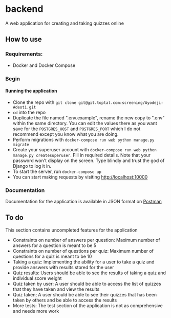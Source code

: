 # backend
A web application for creating and taking quizzes online
## How to use
### Requirements:
- Docker and Docker Compose


### Begin
#### Running the application
- Clone the repo with `git clone git@git.toptal.com:screening/Ayodeji-Adeoti.git`
- `cd` into the repo
- Duplicate the file named ".env.example", rename the new copy to ".env" within the same directory. You can edit the values there as you want save for the `POSTGRES_HOST` and `POSTGRES_PORT` which I do not recommend except you know what you are doing.
- Perform migrations with `docker-compose run web python manage.py migrate`
- Create your superuser account with `docker-compose run web python manage.py createsuperuser`. Fill in required details. Note that your password won't display on the screen. Type blindly and trust the god of Django to log it in.
- To start the server, run `docker-compose up`
- You can start making requests by visiting [http://localhost:10000](http://localhost:10000)

### Documentation
Documentation for the application is available in JSON format on [Postman](https://www.getpostman.com/collections/39791e227bb260b4dcfd)

## To do
This section contains uncompleted features for the application
- Constraints on number of answers per question: Maximum number of answers for a question is meant to be 5
- Constraints on number of questions per quiz: Maximum number of questions for a quiz is meant to be 10
- Taking a quiz: Implementing the ability for a user to take a quiz and provide answers with results stored for the user
- Quiz results: Users should be able to see the results of taking a quiz and individual score weight
- Quiz taken by user: A user should be able to access the list of quizzes that they have taken and view the results
- Quiz taken; A user should be able to see their quizzes that has been taken by others and be able to access the results
- More tests: The test section of the application is not as comprehensive and needs more work